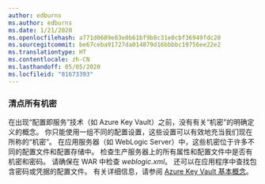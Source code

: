 ```yaml
---
author: edburns
ms.author: edburns
ms.date: 1/21/2020
ms.openlocfilehash: a771d0689e83e0b61bf9b8c31e0cbf36949fdc20
ms.sourcegitcommit: be67ceba91727da014879d16bbbbc19756ee22e2
ms.translationtype: HT
ms.contentlocale: zh-CN
ms.lasthandoff: 05/05/2020
ms.locfileid: "81673393"
---
```

### <a name="inventory-all-secrets"></a>清点所有机密

在出现“配置即服务”技术（如 Azure Key Vault）之前，没有有关“机密”的明确定义的概念。 你只能使用一组不同的配置设置，这些设置可以有效地充当我们现在所称的“机密”。 在应用服务器（如 WebLogic Server）中，这些机密位于许多不同的配置文件和配置存储中。 检查生产服务器上的所有属性和配置文件中是否有机密和密码。 请确保在 WAR 中检查 *weblogic.xml*。 还可以在应用程序中查找包含密码或凭据的配置文件。 有关详细信息，请参阅 [Azure Key Vault 基本概念](/azure/key-vault/basic-concepts)。
